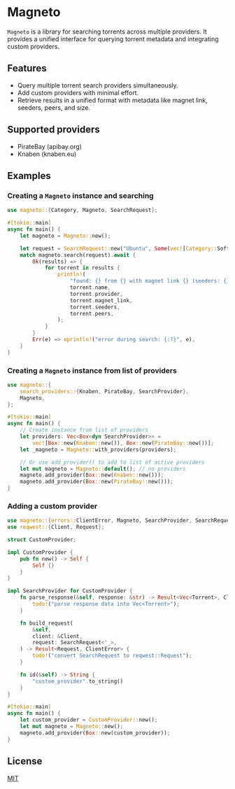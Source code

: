 <!-- cargo-sync-readme start -->

# Magneto

`Magneto` is a library for searching torrents across multiple providers.
It provides a unified interface for querying torrent metadata and integrating
custom providers.

## Features
- Query multiple torrent search providers simultaneously.
- Add custom providers with minimal effort.
- Retrieve results in a unified format with metadata like magnet link, seeders, peers, and size.

## Supported providers
- PirateBay (apibay.org)
- Knaben (knaben.eu)

## Examples

### Creating a `Magneto` instance and searching

```rust
use magneto::{Category, Magneto, SearchRequest};

#[tokio::main]
async fn main() {
    let magneto = Magneto::new();

    let request = SearchRequest::new("Ubuntu", Some(vec![Category::Software]));
    match magneto.search(request).await {
        Ok(results) => {
            for torrent in results {
                println!(
                    "found: {} from {} with magnet link {} (seeders: {}, peers: {})",
                    torrent.name,
                    torrent.provider,
                    torrent.magnet_link,
                    torrent.seeders,
                    torrent.peers,
                );
            }
        }
        Err(e) => eprintln!("error during search: {:?}", e),
    }
}
```

### Creating a `Magneto` instance from list of providers

```rust
use magneto::{
    search_providers::{Knaben, PirateBay, SearchProvider},
    Magneto,
};

#[tokio::main]
async fn main() {
    // Create instance from list of providers
    let providers: Vec<Box<dyn SearchProvider>> =
        vec![Box::new(Knaben::new()), Box::new(PirateBay::new())];
    let _magneto = Magneto::with_providers(providers);

    // Or use add_provider() to add to list of active providers
    let mut magneto = Magneto::default(); // no providers
    magneto.add_provider(Box::new(Knaben::new()));
    magneto.add_provider(Box::new(PirateBay::new()));
}
```

### Adding a custom provider

```rust
use magneto::{errors::ClientError, Magneto, SearchProvider, SearchRequest, Torrent};
use reqwest::{Client, Request};

struct CustomProvider;

impl CustomProvider {
    pub fn new() -> Self {
        Self {}
    }
}

impl SearchProvider for CustomProvider {
    fn parse_response(&self, response: &str) -> Result<Vec<Torrent>, ClientError> {
        todo!("parse response data into Vec<Torrent>");
    }

    fn build_request(
        &self,
        client: &Client,
        request: SearchRequest<'_>,
    ) -> Result<Request, ClientError> {
        todo!("convert SearchRequest to reqwest::Request");
    }

    fn id(&self) -> String {
        "custom_provider".to_string()
    }
}

#[tokio::main]
async fn main() {
    let custom_provider = CustomProvider::new();
    let mut magneto = Magneto::new();
    magneto.add_provider(Box::new(custom_provider));
}
```

<!-- cargo-sync-readme end -->

## License
[MIT](/LICENSE)
